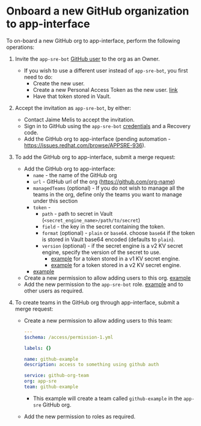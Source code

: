 # Onboard a new GitHub organization to app-interface

To on-board a new GitHub org to app-interface, perform the following operations:

1. Invite the `app-sre-bot` [GitHub user](https://github.com/app-sre-bot) to the org as an Owner.
    * If you wish to use a different user instead of `app-sre-bot`, you first need to do:
        * Create the new user.
        * Create a new Personal Access Token as the new user. [link](https://github.com/settings/tokens)
        * Have that token stored in Vault.

2. Accept the invitation as `app-sre-bot`, by either:
    * Contact Jaime Melis to accept the invitation.
    * Sign in to GitHub using the `app-sre-bot` [credentials](https://vault.devshift.net/ui/vault/secrets/app-sre/show/creds/github-app-sre-bot) and a Recovery code.
    * Add the GitHub org to app-interface (pending automation - https://issues.redhat.com/browse/APPSRE-936).

3. To add the GitHub org to app-interface, submit a merge request:
    * Add the GitHub org to app-interface:
        * `name` - the name of the GitHub org
        * `url` - GitHub url of the org (https://github.com/org-name)
        * `managedTeams` (optional) - If you do not wish to manage all the teams in the org, define only the teams you want to manage under this section
        * `token` -
            * `path` - path to secret in Vault (`<secret_engine_name>/path/to/secret`)
            * `field` - the key in the secret containing the token.
            * `format` (optional) - `plain` or `base64`. choose `base64` if the token is stored in Vault base64 encoded (defaults to `plain`).
            * `version` (optional) - if the secret engine is a v2 KV secret engine, specify the version of the secret to use.
                * [example](/data/dependencies/github/app-sre.yml#L11-13) for a token stored in a v1 KV secret engine.
                * [example](/data/dependencies/github/cs-sre.yml#L11-14) for a token stored in a v2 KV secret engine.
        * [example](/data/dependencies/github/app-sre.yml)
    * Create a new permission to allow adding users to this org. [example](/data/teams/app-sre/permissions/github-app-sre.yml)
    * Add the new permission to the `app-sre-bot` role. [example](/data/teams/app-sre/roles/app-sre-github-bot.yml#L8) and to other users as required.

4. To create teams in the GitHub org through app-interface, submit a merge request:
    * Create a new permission to allow adding users to this team:
        ```yml
        ---
        $schema: /access/permission-1.yml

        labels: {}

        name: github-example
        description: access to something using github auth

        service: github-org-team
        org: app-sre
        team: github-example
        ```
        * This example will create a team called `github-example` in the `app-sre` GitHub org.

    * Add the new permission to roles as required.
